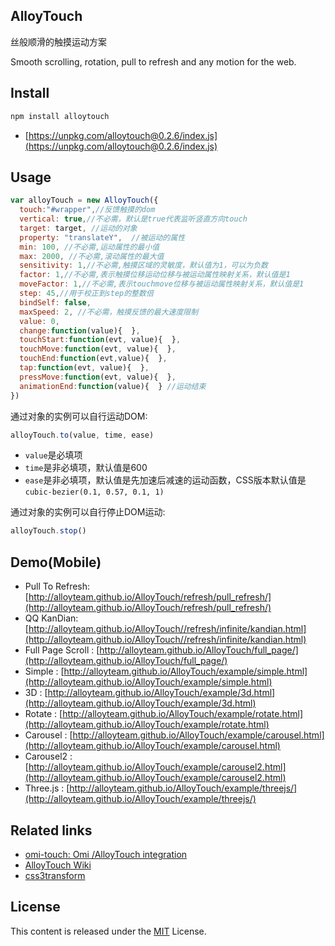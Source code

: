 ## AlloyTouch

丝般顺滑的触摸运动方案

Smooth scrolling, rotation, pull to refresh and any motion for the web.

## Install

```js
npm install alloytouch
```

* [https://unpkg.com/alloytouch@0.2.6/index.js](https://unpkg.com/alloytouch@0.2.6/index.js)

## Usage

```js
var alloyTouch = new AlloyTouch({
  touch:"#wrapper",//反馈触摸的dom
  vertical: true,//不必需，默认是true代表监听竖直方向touch
  target: target, //运动的对象
  property: "translateY",  //被运动的属性
  min: 100, //不必需,运动属性的最小值
  max: 2000, //不必需,滚动属性的最大值
  sensitivity: 1,//不必需,触摸区域的灵敏度，默认值为1，可以为负数
  factor: 1,//不必需,表示触摸位移运动位移与被运动属性映射关系，默认值是1
  moveFactor: 1,//不必需,表示touchmove位移与被运动属性映射关系，默认值是1
  step: 45,//用于校正到step的整数倍
  bindSelf: false,
  maxSpeed: 2, //不必需，触摸反馈的最大速度限制 
  value: 0,
  change:function(value){  }, 
  touchStart:function(evt, value){  },
  touchMove:function(evt, value){  },
  touchEnd:function(evt,value){  },
  tap:function(evt, value){  },
  pressMove:function(evt, value){  },
  animationEnd:function(value){  } //运动结束
})
```

通过对象的实例可以自行运动DOM:

``` js
alloyTouch.to(value, time, ease)
```

* `value`是必填项
* `time`是非必填项，默认值是600
* `ease`是非必填项，默认值是先加速后减速的运动函数，CSS版本默认值是`cubic-bezier(0.1, 0.57, 0.1, 1)`


通过对象的实例可以自行停止DOM运动:

``` js
alloyTouch.stop()
```

## Demo(Mobile)

- Pull To Refresh: [http://alloyteam.github.io/AlloyTouch/refresh/pull_refresh/](http://alloyteam.github.io/AlloyTouch/refresh/pull_refresh/)
- QQ KanDian: [http://alloyteam.github.io/AlloyTouch//refresh/infinite/kandian.html](http://alloyteam.github.io/AlloyTouch//refresh/infinite/kandian.html)
- Full Page Scroll : [http://alloyteam.github.io/AlloyTouch/full_page/](http://alloyteam.github.io/AlloyTouch/full_page/)
- Simple : [http://alloyteam.github.io/AlloyTouch/example/simple.html](http://alloyteam.github.io/AlloyTouch/example/simple.html)
- 3D : [http://alloyteam.github.io/AlloyTouch/example/3d.html](http://alloyteam.github.io/AlloyTouch/example/3d.html)
- Rotate : [http://alloyteam.github.io/AlloyTouch/example/rotate.html](http://alloyteam.github.io/AlloyTouch/example/rotate.html)
- Carousel : [http://alloyteam.github.io/AlloyTouch/example/carousel.html](http://alloyteam.github.io/AlloyTouch/example/carousel.html)
- Carousel2 : [http://alloyteam.github.io/AlloyTouch/example/carousel2.html](http://alloyteam.github.io/AlloyTouch/example/carousel2.html)
- Three.js : [http://alloyteam.github.io/AlloyTouch/example/threejs/](http://alloyteam.github.io/AlloyTouch/example/threejs/)

## Related links

* [omi-touch: Omi /AlloyTouch integration](https://github.com/Tencent/omi/tree/master/packages/omi-touch)
* [AlloyTouch Wiki](https://github.com/AlloyTeam/AlloyTouch/wiki)
* [css3transform](https://github.com/Tencent/omi/tree/master/packages/omi-transform)

## License
This content is released under the [MIT](http://opensource.org/licenses/MIT) License.
